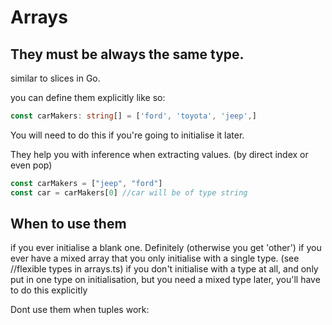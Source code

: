 # Arrays 

## They must be always the same type. 

similar to slices in Go. 

you can define them explicitly like so: 

```ts
const carMakers: string[] = ['ford', 'toyota', 'jeep',]
```

You will need to do this if you're going to initialise it later. 

They help you with inference when extracting values. (by direct index or even pop)

```ts
const carMakers = ["jeep", "ford"]
const car = carMakers[0] //car will be of type string
```

## When to use them
if you ever initialise a blank one. Definitely (otherwise you get 'other')
if you ever have a mixed array that you only initialise with a single type. 
(see //flexible types in arrays.ts)
if you don't initialise with a type at all, and only put in one type on initialisation, but you need a mixed type later, you'll have to do this explicitly

Dont use them when tuples work: 
